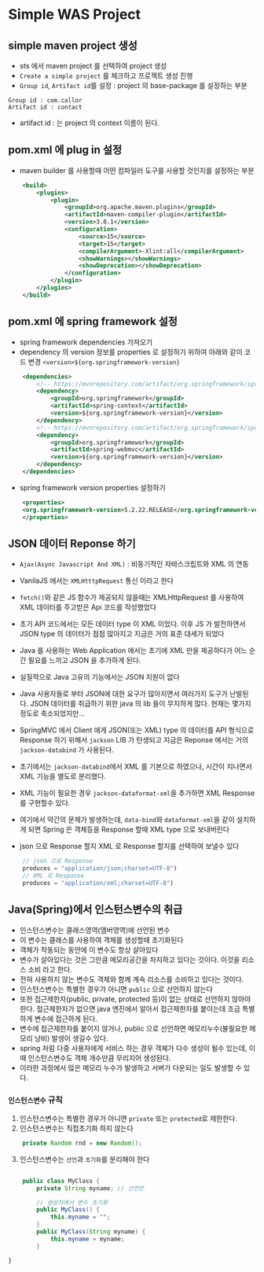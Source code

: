# Simple WAS Project

## simple maven project 생성
* sts 에서 maven project 를 선택하여 project 생성
* `Create a simple project` 를 체크하고 프로젝트 생성 진행
* `Group id`, `Artifact id`를 설정 : project 의 base-package 를 설정하는 부분
```
Group id : com.callor
Artifact id : contact 

```
* artifact id : 는 project 의 context 이름이 된다.

## pom.xml 에 plug in 설정
* maven builder 를 사용할때 어떤 컴파일러 도구를 사용할 것인지를 설정하는 부분
```xml
	<build>
		<plugins>
			<plugin>
				<groupId>org.apache.maven.plugins</groupId>
				<artifactId>maven-compiler-plugin</artifactId>
				<version>3.8.1</version>
				<configuration>
					<source>15</source>
					<target>15</target>
					<compilerArgument>-Xlint:all</compilerArgument>
					<showWarnings></showWarnings>
					<showDeprecation></showDeprecation>
				</configuration>
			</plugin>
		</plugins>
	</build>
```

## pom.xml 에 spring framework 설정
* spring framework dependencies 가져오기
* dependency 의 version 정보를 properties 로 설정하기 위하여 아래와 같이 코드 변경
```<version>${org.springframework-version}```
```xml
	<dependencies>
		<!-- https://mvnrepository.com/artifact/org.springframework/spring-context -->
		<dependency>
			<groupId>org.springframework</groupId>
			<artifactId>spring-context</artifactId>
			<version>${org.springframework-version}</version>
		</dependency>
		<!-- https://mvnrepository.com/artifact/org.springframework/spring-webmvc -->
		<dependency>
			<groupId>org.springframework</groupId>
			<artifactId>spring-webmvc</artifactId>
			<version>${org.springframework-version}</version>
		</dependency>
	</dependencies>
```
* spring framework version properties 설정하기
```xml
	<properties>
	<org.springframework-version>5.2.22.RELEASE</org.springframework-version>
	</properties>
```	

## JSON 데이터 Reponse 하기
* `Ajax(Async Javascript And XML)` : 비동기적인 자바스크립트와 XML 의 연동 
* VanilaJS 에서는 `XMLHtttpRequest` 통신 이라고 한다
* `fetch()`와 같은 JS 함수가 제공되지 않을때는 XMLHttpRequest 를 사용하여 XML 데이터를 주고받은 Api 코드를 작성했었다
* 초기 API 코드에서는 모든 데이터 type 이 XML 이었다. 이후 JS 가 발전하면서 JSON type 의 데이터가 점점 많아지고 지금은 거의 표준 대세가 되었다
* Java 를 사용하는 Web Application 에서는 초기에 XML 만을 제공하다가 어느 순간 필요를 느끼고 JSON 을 추가하게 된다.
* 실질적으로 Java 고유의 기능에서는 JSON 지원이 없다
* Java 사용자들로 부터 JSON에 대한 요구가 많아지면서 여러가지 도구가 난발된다. JSON 데이터를 취급하기 위한 java 의 lib 들이 무지하게 많다. 현재는 몇가지 정도로 축소되었지만...

* SpringMVC 에서 Client 에게 JSON(또는 XML) type 의 데이터를 API 형식으로 Response 하기 위해서 `jackson` LIB 가 탄생되고 지금은 Reponse 에서는 거의 `jackson-databind` 가 사용된다.

* 초기에서는 `jackson-databind`에서 XML 를 기본으로 하였으나, 시간이 지나면서 XML 기능을 별도로 분리했다.
* XML 기능이 필요한 경우 `jackson-dataformat-xml`을 추가하면 XML Response 를 구현할수 있다.

* 여기에서 약간의 문제가 발생하는데, `data-bind`와 `dataformat-xml`을 같이 설치하게 되면 Spring 은 객체등을 Response 할때 XML type 으로 보내버린다

* json 으로 Response 할지 XML 로 Response 할지를 선택하여 보낼수 있다
```java
	// json 으로 Response
	produces = "application/json;charset=UTF-8")
	// XML 로 Response
	produces = "application/xml;charset=UTF-8")
```


## Java(Spring)에서 인스턴스변수의 취급
* 인스턴스변수는 클래스영역(맴버영역)에 선언된 변수
* 이 변수는 클래스를 사용하여 객체를 생성할때 초기화된다
* 객체가 작동되는 동안에 이 변수도 항상 살아있다
* 변수가 살아있다는 것은 그만큼 메모리공간을 차지하고 있다는 것이다. 이것을 리소스 소비 라고 한다.
* 전혀 사용하지 않는 변수도 객체와 함께 계속 리소스를 소비하고 있다는 것이다.
* 인스턴스변수는 특별한 경우가 아니면 `public` 으로 선언하지 않는다
* 또한 접근제한자(public, private, protected 등)이 없는 상태로 선언하지 않아야 한다. 접근제한자가 없으면 java 엔진에서 알아서 접근제한자를 붙이는데 조금 특별하게 변수에 접근하게 된다.
* 변수에 접근제한자를 붙이지 않거나, public 으로 선언하면 메모리누수(불필요한 메모리 낭비) 발생이 생길수 있다.
* spring 처럼 다중 사용자에게 서비스 하는 경우 객체가 다수 생성이 될수 있는데, 이때 인스턴스변수도 객체 개수만큼 무리지어 생성된다.
* 이러한 과정에서 많은 메모리 누수가 발생하고 서버가 다운되는 일도 발생할 수 있다.

### `인스턴스변수` 규칙
1. 인스턴스변수는 특별한 경우가 아니면 `private` 또는 `protected`로 제한한다.
2. 인스턴스변수는 직접초기화 하지 않는다
```java
	private Random rnd = new Random();
```	
3. 인스턴스변수는 `선언`과 `초기화`를 분리해야 한다
```java

	public class MyClass {
		private String myname; // 선언만

		// 생성자에서 변수 초기화
		public MyClass() {
			this.myname = "";
		}
		public MyClass(String myname) {
			this.myname = myname;
		}
```		

	}

